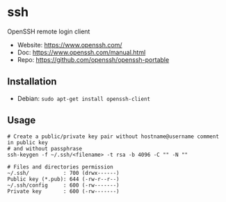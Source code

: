 # ssh

OpenSSH remote login client

- Website: <https://www.openssh.com/>
- Doc: <https://www.openssh.com/manual.html>
- Repo: <https://github.com/openssh/openssh-portable>

## Installation

- Debian: `sudo apt-get install openssh-client`

## Usage

```text
# Create a public/private key pair without hostname@username comment in public key
# and without passphrase
ssh-keygen -f ~/.ssh/<filename> -t rsa -b 4096 -C "" -N ""

# Files and directories permission
~/.ssh/           : 700 (drwx------)
Public key (*.pub): 644 (-rw-r--r--)
~/.ssh/config     : 600 (-rw-------)
Private key       : 600 (-rw-------)
```

